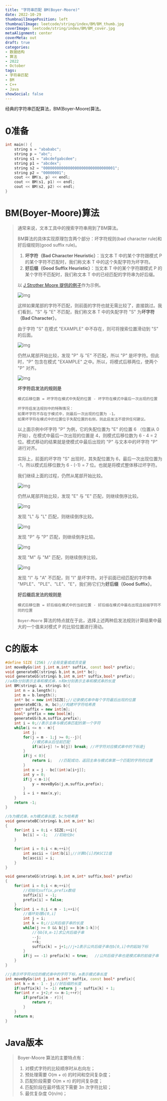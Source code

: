 ```yaml
---
title: "字符串匹配 BM(Boyer-Moore)"
date: 2022-10-29
thumbnailImagePosition: left
thumbnailImage: leetcode/string/index/BM/BM_thumb.jpg
coverImage: leetcode/string/index/BM/BM_cover.jpg
metaAlignment: center
coverMeta: out
draft: true
categories:
- 数据结构
- 算法
- 2022
- October
tags:
- 字符串匹配
- BM
- C++
- Java
showSocial: false
---
```


经典的字符串匹配算法，BM(Boyer-Moore)算法。

<!--more-->
# 0准备

```c++
int main() {
    string s = "abababc";
    string p = "abc";
    string s1 = "abcdefgabcdee";
    string p1 = "abcdex";
    string s2 = "00000000000000000000000000000001";
    string p2 = "00000001";
    cout << BM(s, p) << endl;
    cout << BM(s1, p1) << endl;
    cout << BM(s2, p2) << endl;
}
```



# BM(Boyer-Moore)算法

> 通常来说，文本工具中的搜索字符串用到了BM算法。
>
> BM算法的具体实现原理包含两个部分：坏字符规则(bad character rule)和好后缀规则(good suffix rule)。
>
> 1. **坏字符（Bad Character Heuristic）**：当文本 T 中的某个字符跟模式 P 的某个字符不匹配时，我们称文本 T 中的这个失配字符为坏字符。
> 2. **好后缀（Good Suffix Heuristic）**：当文本 T 中的某个字符跟模式 P 的某个字符不匹配时，我们称文本 T 中的已经匹配的字符串为好后缀。
>
> 
>
> 以 [J Strother Moore 提供的例子](http://www.cs.utexas.edu/users/moore/best-ideas/string-searching/fstrpos-example.html)作为示例。
>
> ![img](https://images0.cnblogs.com/blog/175043/201410/051853550666243.png)
>
> 这样如果尾部的字符不匹配，则前面的字符也就无需比较了，直接跳过。我们看到，"S" 与 "E" 不匹配，我们称文本 T 中的失配字符 "S" 为**坏字符（Bad Character）**。
>
> 由于字符 "S" 在模式 "EXAMPLE" 中不存在，则可将搜索位置滑动到 "S" 的后面。
>
> ![img](https://images0.cnblogs.com/blog/175043/201410/051904285979557.png)
>
> 仍然从尾部开始比较，发现 "P" 与 "E" 不匹配，所以 "P" 是坏字符。但此时，"P" 包含在模式 "EXAMPLE" 之中。所以，将模式后移两位，使两个 "P" 对齐。
>
> ![img](https://images0.cnblogs.com/blog/175043/201410/051915506918007.png)
>
> **坏字符启发法的规则是**
>
> ```text
> 模式后移位数 = 坏字符在模式中失配的位置 - 坏字符在模式中最后一次出现的位置
> 
> 坏字符启发法规则中的特殊情况：
> 如果坏字符不存在于模式中，则最后一次出现的位置为 -1。
> 如果坏字符在模式中的位置位于失配位置的右侧，则此启发法不提供任何建议。
> ```
>
> 以上面示例中坏字符 "P" 为例，它的失配位置为 "E" 的位置 6 （位置从 0 开始），在模式中最后一次出现的位置是 4，则模式后移位数为 6 - 4 = 2 位。模式移动的结果就是使模式中最后出现的 "P" 与文本中的坏字符 "P" 进行对齐。
>
> 实际上，前面的坏字符 "S" 出现时，其失配位置为 6，最后一次出现位置为 -1，所以模式后移位数为 6 - (-1) = 7 位。也就是将模式整体移过坏字符。
>
> 我们继续上面的过程，仍然从尾部开始比较。
>
> ![img](https://images0.cnblogs.com/blog/175043/201410/051942068005852.png)
>
> 仍然从尾部开始比较，发现 "E" 与 "E" 匹配，则继续倒序比较。
>
> ![img](https://images0.cnblogs.com/blog/175043/201410/051943142064743.png)
>
> 发现 "L" 与 "L" 匹配，则继续倒序比较。
>
> ![img](https://images0.cnblogs.com/blog/175043/201410/051944028941852.png)
>
> 发现 "P" 与 "P" 匹配，则继续倒序比较。
>
> ![img](https://images0.cnblogs.com/blog/175043/201410/051944336445646.png)
>
> 发现 "M" 与 "M" 匹配，则继续倒序比较。
>
> ![img](https://images0.cnblogs.com/blog/175043/201410/051945148162991.png)
>
> 发现 "I" 与 "A" 不匹配，则 "I" 是坏字符。对于前面已经匹配的字符串 "MPLE"、"PLE"、"LE"、"E"，我们称它们为**好后缀（Good Suffix）**。
>
> **好后缀启发法的规则是**
>
> ```text
> 模式后移位数 = 好后缀在模式中的当前位置 - 好后缀在模式中最右出现且前缀字符不同的位置
> ```
>
> `Boyer–Moore` 算法的特点就在于此，选择上述两种启发法规则计算结果中最大的一个值来对模式 P 的比较位置进行滑动。



# C的版本

```c++
#define SIZE (256) //全局变量或成员变量
int moveByGs(int j,int m,int* suffix, const bool* prefix);
void generateBC(string& b,int m,int* bc);
void generateGS(string& b,int m,int* suffix,bool* prefix);
//a和b分别表示主串和模式串，n和m分别表示主串和模式串的长度
int BM(string& a, string& b){
    int n = a.length();
    int m = b.length();
    int* bc = new int[SIZE];//记录模式串中每个字符最后出现的位置
    generateBC(b, m, bc);//构建坏字符哈希表
    int* suffix = new int[m];
    bool* prefix = new bool[m];
    generateGS(b,m,suffix,prefix);
    int i = 0;//表示主串与模式串匹配的第一个字符
    while(i <= n - m){
        int j;
        for(j = m - 1;j >= 0;--j){
            //模式串从后往前匹配
            if(a[i+j] != b[j]) break; //坏字符对应模式串中的下标是j
        }
        if(j < 0){
            return i;   //匹配成功，返回主串与模式串第一个匹配的字符的位置
        }
        int x = j - bc[(int)a[i+j]];
        int y = 0;
        if(j < m-1){
            y = moveByGs(j,m,suffix,prefix);
        }
        i = i + max(x,y);
    }
    return -1;
}

//b为模式串，m为模式串长度，bc为哈希表
void generateBC(string& b,int m,int* bc)
{
    for(int i = 0;i < SIZE;++i){
        bc[i] = -1;   //初始化bc
    }

    for(int i = 0;i < m;++i){
        int ascii = (int)b[i];//计算b[i]的ASCII值
        bc[ascii] = i;
    }
}

void generateGS(string& b,int m,int* suffix,bool* prefix)
{
    for(int i = 0;i < m;++i){
        //初始化suffix,prefix数组
        suffix[i] = -1;
        prefix[i] = false;
    }
    for(int i = 0;i < m - 1;++i){
        //循环处理b[0,i]
        int j = i;
        int k = 0;//公共后缀子串的长度
        while(j >= 0 && b[j] == b[m-1-k]){
            //与b[0,m-1]求公共后缀子串
            --j;
            ++k;
            suffix[k] = j+1;//j+1表示公共后缀子串在b[0,i]中的起始下标
        }
        if(j == -1) prefix[k] = true;   //公共后缀子串也是模式串的前缀子串
    }
}

//j表示坏字符对应的模式串中的字符下标，m表示模式串长度
int moveByGs(int j,int m,int* suffix, const bool* prefix){
    int k = m - 1 - j;//好后缀的长度
    if(suffix[k] != -1) return j - suffix[k] + 1;
    for(int r = j+2;r <= m-1;++r){
        if(prefix[m - r]){
            return r;
        }
    }
    return m;
}
```



# Java版本





>Boyer-Moore 算法的主要特点有：
>
>1. 对模式字符的比较顺序时从右向左；
>2. 预处理需要 O(m + σ) 的时间和空间复杂度；
>3. 匹配阶段需要 O(m × n) 的时间复杂度；
>4. 匹配阶段在最坏情况下需要 3n 次字符比较；
>5. 最优复杂度 O(n/m)；

